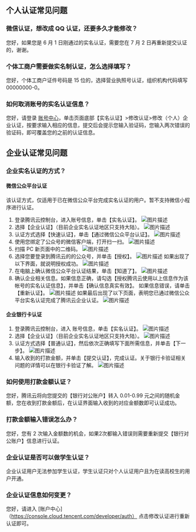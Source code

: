 ## 个人认证常见问题
### 微信认证，想改成 QQ 认证，还要多久才能修改？
您好，如果您是 6 月 1 日刚通过的实名认证，需要您在 7 月 2 日再重新提交认证的，谢谢。

### 个体工商户需要做实名制认证，怎么选择填写？
您好，个体工商户证件号码是 15 位的，选择营业执照号认证，组织机构代码填写 00000000-0。

### 如何取消账号的实名认证信息？
您好，请登录 [账号中心](https://console.cloud.tencent.com/developer)，单击页面底部【实名认证】>修改认证>修改（个人）企业认证，按要求输入相应的信息，提交后会提示您输入验证码，您输入两次错误的验证码，即可覆盖您的之前的认证信息。

## 企业认证常见问题
### 企业实名认证的方式？
#### 微信公众平台认证
该认证方式，仅适用于已在微信公众平台完成实名认证的用户。暂不支持微信小程序进行认证。

1. 登录腾讯云控制台，进入账号信息，单击【实名认证】。
![图片描述](http://tss.sng.com/ticket/upload/downloadFile?filename=599652fc4e7ca.png)
2. 选择【企业认证】（目前企业实名认证地区只支持大陆）。
![图片描述](http://tss.sng.com/ticket/upload/downloadFile?filename=5996530c4280f.png)
3. 认证方式选择【快速认证】，单击【通过微信公众平台认证】。
![图片描述](http://tss.sng.com/ticket/upload/downloadFile?filename=5996531a42e29.png)
4. 使用您绑定了公众号的微信客户端，打开扫一扫。
![图片描述](http://tss.sng.com/ticket/upload/downloadFile?filename=5996532f6bb9f.png)
5. 扫描 PC 新页面中的二维码。
![图片描述](http://tss.sng.com/ticket/upload/downloadFile?filename=5996533ea05a2.png)
6. 选择您要登录到腾讯云的的公众号，并单击【授权】。
![图片描述](http://tss.sng.com/ticket/upload/downloadFile?filename=5996535157e63.png)
如果出现了以下界面，就说明授权成功。
![图片描述](http://tss.sng.com/ticket/upload/downloadFile?filename=59965358b52ed.png)
7. 在电脑上确认微信公众平台认证结果，单击【知道了】。
![图片描述](http://tss.sng.com/ticket/upload/downloadFile?filename=5996538f28d8d.png)
8. 确认企业相关信息。如果信息正确，请勾选【授权腾讯云使用以上信息作为该帐号的实名认证信息】，并单击【确认信息真实有效】。
如果信息错误，请单击【重新认证】。
![图片描述](http://tss.sng.com/ticket/upload/downloadFile?filename=599653afd18d9.png)
如果最后出现了以下页面，表明您已通过微信公众平台实名认证完成了腾讯云企业认证。
![图片描述](http://tss.sng.com/ticket/upload/downloadFile?filename=599653bb66aff.png)

#### 企业银行卡认证
1. 登录腾讯云控制台，进入 账号信息，单击【实名认证】。
![图片描述](http://tss.sng.com/ticket/upload/downloadFile?filename=599653e6cb7d1.png)
2. 选择【企业认证】（目前企业实名认证地区只支持大陆）。
![图片描述](http://tss.sng.com/ticket/upload/downloadFile?filename=599653ef932e8.png)
3. 认证方式选择【普通认证】，然后依次正确填写下面所需信息，并单击【下一步】。
![图片描述](http://tss.sng.com/ticket/upload/downloadFile?filename=599653f77c206.png)
4. 输入收到的打款金额，并单击【提交认证】，完成认证。关于银行卡验证相关问题的详情可以在银行卡验证了解。
![图片描述](http://tss.sng.com/ticket/upload/downloadFile?filename=599653ff10d14.png)

### 如何使用打款金额认证？
您好，腾讯云将向您提交的【银行对公账户】转入 0.01-0.99 元之间的随机金额，您在收到打款金额后，在认证界面输入收到的对应金额数即可认证成功。

### 打款金额输入错误怎么办？
您好，您有 2 次输入金额数的机会，如果2次都输入错误则需要重新提交【银行对公账户】信息进行认证。

### 企业认证是否可以做学生认证？
企业认证用户无法参加学生认证，学生认证只对个人认证用户且为在读高校生的用户开通。

### 企业认证信息如何变更？
您好，请进入 [账户中心]（https://console.cloud.tencent.com/developer/auth） 点击修改认证进行重新认证即可。

